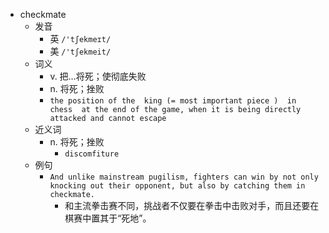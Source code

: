 - checkmate
  - 发音
    - 英 `/'tʃekmeɪt/`
    - 美 `/'tʃekmeit/`
  - 词义
    - v. 把…将死；使彻底失败
    - n. 将死；挫败
    - `the position of the  king (= most important piece )  in  chess  at the end of the game, when it is being directly attacked and cannot escape`
  - 近义词
    - n. 将死；挫败
      - `discomfiture`
  - 例句
    - `And unlike mainstream pugilism, fighters can win by not only knocking out their opponent, but also by catching them in checkmate.`
      - 和主流拳击赛不同，挑战者不仅要在拳击中击败对手，而且还要在棋赛中置其于“死地”。

